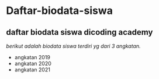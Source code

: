 # Daftar-biodata-siswa

daftar biodata siswa dicoding academy
--
*berikut adalah biodata siswa terdiri yg dari 3 angkatan.*
- angkatan 2019
- angkatan 2020
- angkatan 2021
